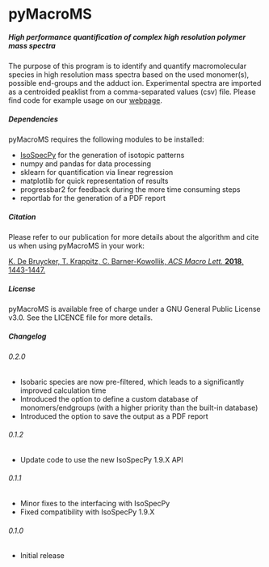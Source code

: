 # pyMacroMS
##### _High performance quantification of complex high resolution polymer mass spectra_

The purpose of this program is to identify and quantify macromolecular species 
in high resolution mass spectra based on the used monomer(s), possible end-groups 
and the adduct ion. Experimental spectra are imported as a centroided peaklist
from a comma-separated values (csv) file. Please find code for example usage
 on our [webpage](http://macroarc.org/research/pymacroms.html).

##### Dependencies

pyMacroMS requires the following modules to be installed:
* [IsoSpecPy](http://matteolacki.github.io/IsoSpec/) for the generation of isotopic patterns
* numpy and pandas for data processing
* sklearn for quantification via linear regression
* matplotlib for quick representation of results
* progressbar2 for feedback during the more time consuming steps 
* reportlab for the generation of a PDF report

##### Citation

Please refer to our publication for more details about the algorithm and 
cite us when using pyMacroMS in your work:

[K. De Bruycker, T. Krappitz, C. Barner-Kowollik, _ACS Macro Lett._ **2018**, 1443-1447.](http://dx.doi.org/10.1021/acsmacrolett.8b00804)

##### License

pyMacroMS is available free of charge under a GNU General Public License v3.0. 
See the LICENCE file for more details.

##### Changelog

###### 0.2.0
* Isobaric species are now pre-filtered, which leads to a significantly improved calculation time
* Introduced the option to define a custom database of monomers/endgroups (with a higher priority than the built-in database)
* Introduced the option to save the output as a PDF report

###### 0.1.2
* Update code to use the new IsoSpecPy 1.9.X API

###### 0.1.1
* Minor fixes to the interfacing with IsoSpecPy
* Fixed compatibility with IsoSpecPy 1.9.X

###### 0.1.0
* Initial release



